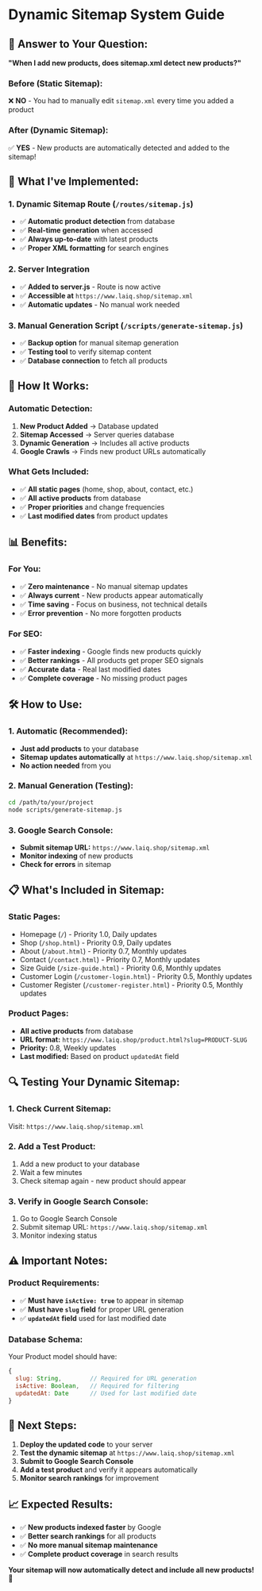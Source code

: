 # Dynamic Sitemap System Guide

## 🎯 **Answer to Your Question:**

**"When I add new products, does sitemap.xml detect new products?"**

### **Before (Static Sitemap):**
❌ **NO** - You had to manually edit `sitemap.xml` every time you added a product

### **After (Dynamic Sitemap):**
✅ **YES** - New products are automatically detected and added to the sitemap!

## 🔧 **What I've Implemented:**

### **1. Dynamic Sitemap Route (`/routes/sitemap.js`)**
- ✅ **Automatic product detection** from database
- ✅ **Real-time generation** when accessed
- ✅ **Always up-to-date** with latest products
- ✅ **Proper XML formatting** for search engines

### **2. Server Integration**
- ✅ **Added to server.js** - Route is now active
- ✅ **Accessible at** `https://www.laiq.shop/sitemap.xml`
- ✅ **Automatic updates** - No manual work needed

### **3. Manual Generation Script (`/scripts/generate-sitemap.js`)**
- ✅ **Backup option** for manual sitemap generation
- ✅ **Testing tool** to verify sitemap content
- ✅ **Database connection** to fetch all products

## 🚀 **How It Works:**

### **Automatic Detection:**
1. **New Product Added** → Database updated
2. **Sitemap Accessed** → Server queries database
3. **Dynamic Generation** → Includes all active products
4. **Google Crawls** → Finds new product URLs automatically

### **What Gets Included:**
- ✅ **All static pages** (home, shop, about, contact, etc.)
- ✅ **All active products** from database
- ✅ **Proper priorities** and change frequencies
- ✅ **Last modified dates** from product updates

## 📊 **Benefits:**

### **For You:**
- ✅ **Zero maintenance** - No manual sitemap updates
- ✅ **Always current** - New products appear automatically
- ✅ **Time saving** - Focus on business, not technical details
- ✅ **Error prevention** - No more forgotten products

### **For SEO:**
- ✅ **Faster indexing** - Google finds new products quickly
- ✅ **Better rankings** - All products get proper SEO signals
- ✅ **Accurate data** - Real last modified dates
- ✅ **Complete coverage** - No missing product pages

## 🛠️ **How to Use:**

### **1. Automatic (Recommended):**
- **Just add products** to your database
- **Sitemap updates automatically** at `https://www.laiq.shop/sitemap.xml`
- **No action needed** from you

### **2. Manual Generation (Testing):**
```bash
cd /path/to/your/project
node scripts/generate-sitemap.js
```

### **3. Google Search Console:**
- **Submit sitemap URL:** `https://www.laiq.shop/sitemap.xml`
- **Monitor indexing** of new products
- **Check for errors** in sitemap

## 📋 **What's Included in Sitemap:**

### **Static Pages:**
- Homepage (`/`) - Priority 1.0, Daily updates
- Shop (`/shop.html`) - Priority 0.9, Daily updates
- About (`/about.html`) - Priority 0.7, Monthly updates
- Contact (`/contact.html`) - Priority 0.7, Monthly updates
- Size Guide (`/size-guide.html`) - Priority 0.6, Monthly updates
- Customer Login (`/customer-login.html`) - Priority 0.5, Monthly updates
- Customer Register (`/customer-register.html`) - Priority 0.5, Monthly updates

### **Product Pages:**
- **All active products** from database
- **URL format:** `https://www.laiq.shop/product.html?slug=PRODUCT-SLUG`
- **Priority:** 0.8, Weekly updates
- **Last modified:** Based on product `updatedAt` field

## 🔍 **Testing Your Dynamic Sitemap:**

### **1. Check Current Sitemap:**
Visit: `https://www.laiq.shop/sitemap.xml`

### **2. Add a Test Product:**
1. Add a new product to your database
2. Wait a few minutes
3. Check sitemap again - new product should appear

### **3. Verify in Google Search Console:**
1. Go to Google Search Console
2. Submit sitemap URL: `https://www.laiq.shop/sitemap.xml`
3. Monitor indexing status

## ⚠️ **Important Notes:**

### **Product Requirements:**
- ✅ **Must have `isActive: true`** to appear in sitemap
- ✅ **Must have `slug` field** for proper URL generation
- ✅ **`updatedAt` field** used for last modified date

### **Database Schema:**
Your Product model should have:
```javascript
{
  slug: String,        // Required for URL generation
  isActive: Boolean,   // Required for filtering
  updatedAt: Date      // Used for last modified date
}
```

## 🎯 **Next Steps:**

1. **Deploy the updated code** to your server
2. **Test the dynamic sitemap** at `https://www.laiq.shop/sitemap.xml`
3. **Submit to Google Search Console**
4. **Add a test product** and verify it appears automatically
5. **Monitor search rankings** for improvement

## 📈 **Expected Results:**

- ✅ **New products indexed faster** by Google
- ✅ **Better search rankings** for all products
- ✅ **No more manual sitemap maintenance**
- ✅ **Complete product coverage** in search results

**Your sitemap will now automatically detect and include all new products!** 🎉
